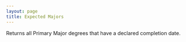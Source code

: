 ```yaml
---
layout: page
title: Expected Majors
---
```


Returns all Primary Major degrees that have a declared completion date.
